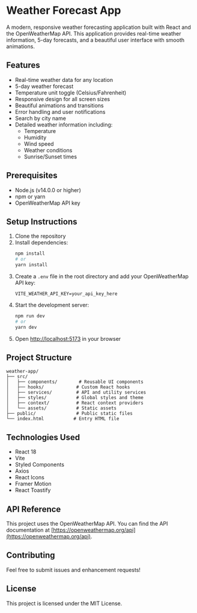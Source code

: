 # Weather Forecast App

A modern, responsive weather forecasting application built with React and the OpenWeatherMap API. This application provides real-time weather information, 5-day forecasts, and a beautiful user interface with smooth animations.

## Features

- Real-time weather data for any location
- 5-day weather forecast
- Temperature unit toggle (Celsius/Fahrenheit)
- Responsive design for all screen sizes
- Beautiful animations and transitions
- Error handling and user notifications
- Search by city name
- Detailed weather information including:
  - Temperature
  - Humidity
  - Wind speed
  - Weather conditions
  - Sunrise/Sunset times

## Prerequisites

- Node.js (v14.0.0 or higher)
- npm or yarn
- OpenWeatherMap API key

## Setup Instructions

1. Clone the repository
2. Install dependencies:
   ```bash
   npm install
   # or
   yarn install
   ```
3. Create a `.env` file in the root directory and add your OpenWeatherMap API key:
   ```
   VITE_WEATHER_API_KEY=your_api_key_here
   ```
4. Start the development server:
   ```bash
   npm run dev
   # or
   yarn dev
   ```
5. Open [http://localhost:5173](http://localhost:5173) in your browser

## Project Structure

```
weather-app/
├── src/
│   ├── components/        # Reusable UI components
│   ├── hooks/            # Custom React hooks
│   ├── services/         # API and utility services
│   ├── styles/           # Global styles and theme
│   ├── context/          # React context providers
│   └── assets/           # Static assets
├── public/               # Public static files
└── index.html           # Entry HTML file
```

## Technologies Used

- React 18
- Vite
- Styled Components
- Axios
- React Icons
- Framer Motion
- React Toastify

## API Reference

This project uses the OpenWeatherMap API. You can find the API documentation at [https://openweathermap.org/api](https://openweathermap.org/api).

## Contributing

Feel free to submit issues and enhancement requests!

## License

This project is licensed under the MIT License. 
